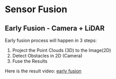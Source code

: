 # Sensor Fusion

## Early Fusion - Camera + LiDAR
Early fusion process will happen in 3 steps:

1. Project the Point Clouds (3D) to the Image(2D)
2. Detect Obstacles in 2D (Camera)
3. Fuse the Results

Here is the result video:
[early fusion](https://github.com/hankkkwu/sensor_fusion/blob/main/result_video/early_fusion/demo.gif)